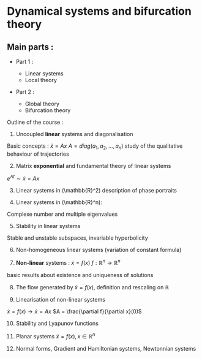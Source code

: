 # Dynamical systems and bifurcation theory

## Main parts : 

- Part 1 :
  - Linear systems
  - Local theory

- Part 2 :
  - Global theory
  - Bifurcation theory

Outline of the course :

1. Uncoupled **linear** systems and diagonalisation

Basic concepts :
$\dot{x}=Ax$
$A = diag(a_1, a_2, \dots, a_n)$ study of the qualitative behaviour of trajectories

2. Matrix **exponential** and fundamental theory of linear systems

$e^{At} \sim \dot{x} = Ax$

3. Linear systems in \(\mathbb{R}^2\) description of phase portraits

4. Linear systems in \(\mathbb{R}^n\):

Complexe number and multiple eigenvalues

5. Stability in linear systems

Stable and unstable subspaces, invariable hyperbolicity

6. Non-homogeneous linear systems (variation of constant formula)

7. **Non-linear** systems :
   $\dot{x} = f(x)$
  $f : \mathbb{R}^n \to \mathbb{R}^n$

  basic results about existence and uniqueness of solutions

8. The flow generated by $\dot{x} = f(x)$, definition and rescaling on $\mathbb{R}$

9. Linearisation of non-linear systems

$\dot{x} = f(x) \rightarrow \dot{x} = Ax$
$A = \frac{\partial f}{\partial x}(0)$

10. Stability and Lyapunov functions

11. Planar systems $\dot{x} = f(x), x \in \mathbb{R}^n$

12. Normal forms, Gradient and Hamiltonian systems, Newtonnian systems

